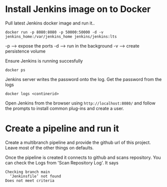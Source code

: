 # Install Jenkins image on to Docker

Pull latest Jenkins docker image and run it..

```
docker run -p 8080:8080 -p 50000:50000 -d -v jenkins_home:/var/jenkins_home jenkins/jenkins:lts
```

-p --> expose the ports
-d --> run in the background
-v --> create persistence volume

Ensure Jenkins is running succesfully
```
docker ps
```

Jenkins server writes the password onto the log.  Get the password from the logs
```
docker logs <continerid>
```

Open Jenkins from the browser using `http://localhost:8080/` and follow the prompts to install common plug-ins and create a user.

# Create a pipeline and run it
Create a multibranch pipeline and provide the github url of this project.  Leave most of the other things on defaults.

Once the pipeline is created it connects to github and scans repository.  You can check the Logs from 'Scan Repository Log'.  It says 

    Checking branch main
      ‘Jenkinsfile’ not found
    Does not meet criteria




